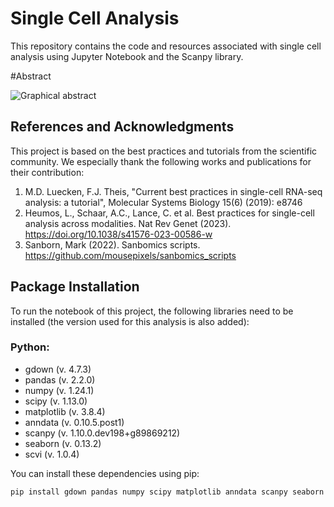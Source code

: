# Single Cell Analysis

This repository contains the code and resources associated with single cell analysis using Jupyter Notebook and the Scanpy library.

#Abstract

![Graphical abstract](/home/mdiaz/Documents/scRNAseq_a_pipeline_for_HCC/figures/Graphical_abstract-Maestria.png)

## References and Acknowledgments

This project is based on the best practices and tutorials from the scientific community. We especially thank the following works and publications for their contribution:

1. M.D. Luecken, F.J. Theis, "Current best practices in single-cell RNA-seq analysis: a tutorial", Molecular Systems Biology 15(6) (2019): e8746
2. Heumos, L., Schaar, A.C., Lance, C. et al. Best practices for single-cell analysis across modalities. Nat Rev Genet (2023). https://doi.org/10.1038/s41576-023-00586-w
3. Sanborn, Mark (2022). Sanbomics scripts. https://github.com/mousepixels/sanbomics_scripts

## Package Installation

To run the notebook of this project, the following libraries need to be installed (the version used for this analysis is also added):

### Python:

- gdown (v. 4.7.3)
- pandas (v. 2.2.0)
- numpy (v. 1.24.1)
- scipy (v. 1.13.0)
- matplotlib (v. 3.8.4)
- anndata (v. 0.10.5.post1)
- scanpy (v. 1.10.0.dev198+g89869212)
- seaborn (v. 0.13.2)
- scvi (v. 1.0.4)

You can install these dependencies using pip:

```bash
pip install gdown pandas numpy scipy matplotlib anndata scanpy seaborn scvi
